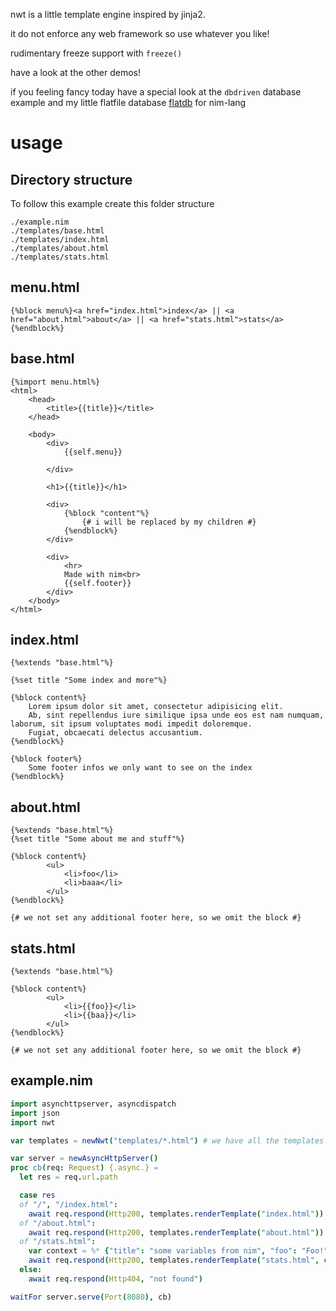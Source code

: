 nwt is a little template engine inspired by jinja2.

it do not enforce any web framework so use whatever you like!

rudimentary freeze support with `freeze()`

have a look at the other demos!

if you feeling fancy today have a special look at the `dbdriven` database example and 
my little flatfile database [flatdb](https://github.com/enthus1ast/flatdb) for nim-lang


usage
=====


Directory structure
-----------------------

To follow this example create this folder structure

```
./example.nim
./templates/base.html
./templates/index.html
./templates/about.html
./templates/stats.html
```



menu.html
----------

```jinja
{%block menu%}<a href="index.html">index</a> || <a href="about.html">about</a> || <a href="stats.html">stats</a>{%endblock%}
```

base.html
----------

```jinja
{%import menu.html%}
<html>
	<head>
		<title>{{title}}</title>
	</head>

	<body>
		<div>
			{{self.menu}} 

		</div>

		<h1>{{title}}</h1>

		<div>
			{%block "content"%}
				{# i will be replaced by my children #}
			{%endblock%}
		</div>

		<div>
			<hr> 
			Made with nim<br>
			{{self.footer}}
		</div>
	</body>
</html>
```


index.html
-----------

```jinja
{%extends "base.html"%}

{%set title "Some index and more"%}

{%block content%}
	Lorem ipsum dolor sit amet, consectetur adipisicing elit. 
	Ab, sint repellendus iure similique ipsa unde eos est nam numquam, laborum, sit ipsum voluptates modi impedit doloremque. 
	Fugiat, obcaecati delectus accusantium.
{%endblock%}

{%block footer%}
	Some footer infos we only want to see on the index
{%endblock%}
```



about.html
-----------

```jinja
{%extends "base.html"%}
{%set title "Some about me and stuff"%}

{%block content%}
		<ul>
			<li>foo</li>
			<li>baaa</li>
		</ul>
{%endblock%}

{# we not set any additional footer here, so we omit the block #}
```

stats.html
-----------

```jinja
{%extends "base.html"%}

{%block content%}
		<ul>
			<li>{{foo}}</li>
			<li>{{baa}}</li>
		</ul>
{%endblock%}

{# we not set any additional footer here, so we omit the block #}
```


example.nim
------------

```nim
import asynchttpserver, asyncdispatch
import json
import nwt

var templates = newNwt("templates/*.html") # we have all the templates in a folder called "templates"

var server = newAsyncHttpServer()
proc cb(req: Request) {.async.} =
  let res = req.url.path

  case res 
  of "/", "/index.html":
    await req.respond(Http200, templates.renderTemplate("index.html"))  
  of "/about.html":
    await req.respond(Http200, templates.renderTemplate("about.html"))
  of "/stats.html":
    var context = %* {"title": "some variables from nim", "foo": "Foo!", "baa": "Baa!"}
    await req.respond(Http200, templates.renderTemplate("stats.html", context))  
  else:
    await req.respond(Http404, "not found")

waitFor server.serve(Port(8080), cb) 
```
